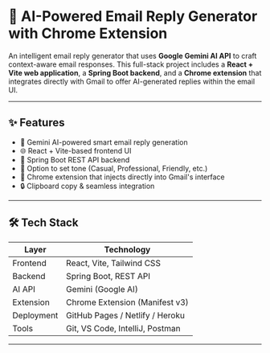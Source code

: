 # 📧 AI-Powered Email Reply Generator with Chrome Extension

An intelligent email reply generator that uses **Google Gemini AI API** to craft context-aware email responses. This full-stack project includes a **React + Vite web application**, a **Spring Boot backend**, and a **Chrome extension** that integrates directly with Gmail to offer AI-generated replies within the email UI.

---

## ✨ Features

- 🧠 Gemini AI-powered smart email reply generation
- 🌐 React + Vite-based frontend UI
- 🧱 Spring Boot REST API backend
- 🎯 Option to set tone (Casual, Professional, Friendly, etc.)
- 📎 Chrome extension that injects directly into Gmail's interface
- 🔒 Clipboard copy & seamless integration

---

## 🛠️ Tech Stack

| Layer        | Technology                     |
|--------------|---------------------------------|
| Frontend     | React, Vite, Tailwind CSS       |
| Backend      | Spring Boot, REST API           |
| AI API       | Gemini (Google AI)              |
| Extension    | Chrome Extension (Manifest v3)  |
| Deployment   | GitHub Pages / Netlify / Heroku |
| Tools        | Git, VS Code, IntelliJ, Postman |

---
